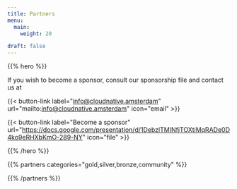 ```yaml
---
title: Partners
menu:
  main:
    weight: 20

draft: false
---
```


{{% hero %}}

If you wish to become a sponsor, consult our sponsorship file and contact us at

{{< button-link label="info@cloudnative.amsterdam"
                url="mailto:info@cloudnative.amsterdam"
                icon="email" >}}

{{< button-link label="Become a sponsor"
                url="https://docs.google.com/presentation/d/1DebzlTMINfjTOXtiMqRADe0D4ko9eRHXbKmO-289-NY"
                icon="file" >}}



{{% /hero %}}

{{% partners categories="gold,silver,bronze,community" %}}

{{% /partners %}}
